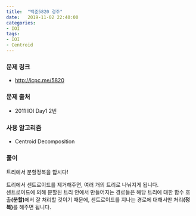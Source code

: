 ```yaml
---
title:  "백준5820 경주"
date:   2019-11-02 22:40:00
categories:
- IOI
tags:
- IOI
- Centroid
---
```


### 문제 링크
* http://icpc.me/5820

### 문제 출처
* 2011 IOI Day1 2번

### 사용 알고리즘
* Centroid Decomposition

### 풀이
트리에서 분할정복을 합시다!

트리에서 센트로이드를 제거해주면, 여러 개의 트리로 나눠지게 됩니다.<br>
센트로이드에 의해 분할된 트리 안에서 만들어지는 경로들은 해당 트리에 대한 함수 호출<b>(분할)</b>에서 잘 처리할 것이기 때문에, 센트로이드를 지나는 경로에 대해서만 처리<b>(정복)</b>를 해주면 됩니다.
